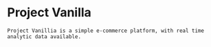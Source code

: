 # Project Vanilla
	Project Vanillia is a simple e-commerce platform, with real time analytic data available.